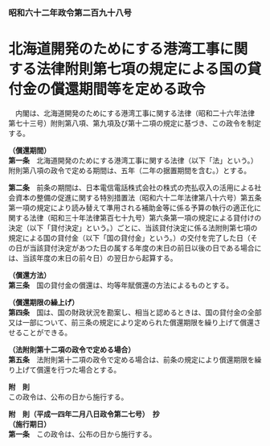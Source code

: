 ### 昭和六十二年政令第二百九十八号  
# 北海道開発のためにする港湾工事に関する法律附則第七項の規定による国の貸付金の償還期間等を定める政令  
　内閣は、北海道開発のためにする港湾工事に関する法律（昭和二十六年法律第七十三号）附則第八項、第九項及び第十二項の規定に基づき、この政令を制定する。  
  
**（償還期間）**  
**第一条**　北海道開発のためにする港湾工事に関する法律（以下「法」という。）附則第八項の政令で定める期間は、五年（二年の据置期間を含む。）とする。  
  
**第二条**　前条の期間は、日本電信電話株式会社の株式の売払収入の活用による社会資本の整備の促進に関する特別措置法（昭和六十二年法律第八十六号）第五条第一項の規定により読み替えて準用される補助金等に係る予算の執行の適正化に関する法律（昭和三十年法律第百七十九号）第六条第一項の規定による貸付けの決定（以下「貸付決定」という。）ごとに、当該貸付決定に係る法附則第七項の規定による国の貸付金（以下「国の貸付金」という。）の交付を完了した日（その日が当該貸付決定があつた日の属する年度の末日の前日以後の日である場合には、当該年度の末日の前々日）の翌日から起算する。  
  
**（償還方法）**  
**第三条**　国の貸付金の償還は、均等年賦償還の方法によるものとする。  
  
**（償還期限の繰上げ）**  
**第四条**　国は、国の財政状況を勘案し、相当と認めるときは、国の貸付金の全部又は一部について、前三条の規定により定められた償還期限を繰り上げて償還させることができる。  
  
**（法附則第十二項の政令で定める場合）**  
**第五条**　法附則第十二項の政令で定める場合は、前条の規定により償還期限を繰り上げて償還を行つた場合とする。  
  
**附　則**  
この政令は、公布の日から施行する。  
  
**附　則（平成一四年二月八日政令第二七号）　抄**  
**（施行期日）**  
**第一条**　この政令は、公布の日から施行する。  
  
